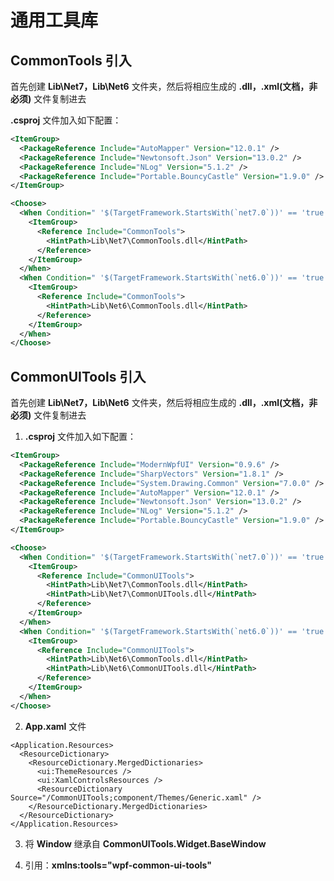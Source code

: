 # 通用工具库

## CommonTools 引入
首先创建 **Lib\Net7，Lib\Net6** 文件夹，然后将相应生成的 **.dll，.xml(文档，非必须)** 文件复制进去

**.csproj** 文件加入如下配置：
```xml
<ItemGroup>
  <PackageReference Include="AutoMapper" Version="12.0.1" />
  <PackageReference Include="Newtonsoft.Json" Version="13.0.2" />
  <PackageReference Include="NLog" Version="5.1.2" />
  <PackageReference Include="Portable.BouncyCastle" Version="1.9.0" />
</ItemGroup>

<Choose>
  <When Condition=" '$(TargetFramework.StartsWith(`net7.0`))' == 'true' ">
    <ItemGroup>
      <Reference Include="CommonTools">
        <HintPath>Lib\Net7\CommonTools.dll</HintPath>
      </Reference>
    </ItemGroup>
  </When>
  <When Condition=" '$(TargetFramework.StartsWith(`net6.0`))' == 'true' ">
    <ItemGroup>
      <Reference Include="CommonTools">
        <HintPath>Lib\Net6\CommonTools.dll</HintPath>
      </Reference>
    </ItemGroup>
  </When>
</Choose>
```

## CommonUITools 引入
首先创建 **Lib\Net7，Lib\Net6** 文件夹，然后将相应生成的 **.dll，.xml(文档，非必须)** 文件复制进去

1. **.csproj** 文件加入如下配置：
```xml
<ItemGroup>
  <PackageReference Include="ModernWpfUI" Version="0.9.6" />
  <PackageReference Include="SharpVectors" Version="1.8.1" />
  <PackageReference Include="System.Drawing.Common" Version="7.0.0" />
  <PackageReference Include="AutoMapper" Version="12.0.1" />
  <PackageReference Include="Newtonsoft.Json" Version="13.0.2" />
  <PackageReference Include="NLog" Version="5.1.2" />
  <PackageReference Include="Portable.BouncyCastle" Version="1.9.0" />
</ItemGroup>

<Choose>
  <When Condition=" '$(TargetFramework.StartsWith(`net7.0`))' == 'true' ">
    <ItemGroup>
      <Reference Include="CommonUITools">
        <HintPath>Lib\Net7\CommonTools.dll</HintPath>
        <HintPath>Lib\Net7\CommonUITools.dll</HintPath>
      </Reference>
    </ItemGroup>
  </When>
  <When Condition=" '$(TargetFramework.StartsWith(`net6.0`))' == 'true' ">
    <ItemGroup>
      <Reference Include="CommonUITools">
        <HintPath>Lib\Net6\CommonTools.dll</HintPath>
        <HintPath>Lib\Net6\CommonUITools.dll</HintPath>
      </Reference>
    </ItemGroup>
  </When>
</Choose>
```

2. **App.xaml** 文件
``` xaml
<Application.Resources>
  <ResourceDictionary>
    <ResourceDictionary.MergedDictionaries>
      <ui:ThemeResources />
      <ui:XamlControlsResources />
      <ResourceDictionary Source="/CommonUITools;component/Themes/Generic.xaml" />
    </ResourceDictionary.MergedDictionaries>
  </ResourceDictionary>
</Application.Resources>
```

3. 将 **Window** 继承自 **CommonUITools.Widget.BaseWindow**

4. 引用：**xmlns:tools="wpf-common-ui-tools"**
